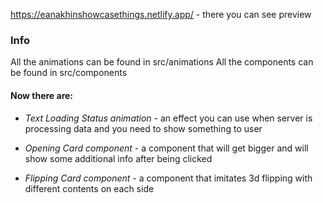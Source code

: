 https://eanakhinshowcasethings.netlify.app/ - there you can see preview


### Info

All the animations can be found in src/animations
All the components can be found in src/components


#### Now there are:

- *Text Loading Status animation* - an effect you can use when server is processing data and you need to show something to user

- *Opening Card component* - a component that will get bigger and will show some additional info after being clicked
- *Flipping Card component* - a component that imitates 3d flipping with different contents on each side